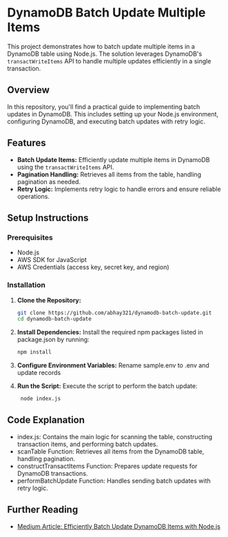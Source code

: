 # DynamoDB Batch Update Multiple Items

This project demonstrates how to batch update multiple items in a DynamoDB table using Node.js. The solution leverages DynamoDB's `transactWriteItems` API to handle multiple updates efficiently in a single transaction.

## Overview

In this repository, you'll find a practical guide to implementing batch updates in DynamoDB. This includes setting up your Node.js environment, configuring DynamoDB, and executing batch updates with retry logic.

## Features

- **Batch Update Items:** Efficiently update multiple items in DynamoDB using the `transactWriteItems` API.
- **Pagination Handling:** Retrieves all items from the table, handling pagination as needed.
- **Retry Logic:** Implements retry logic to handle errors and ensure reliable operations.

## Setup Instructions

### Prerequisites

- Node.js
- AWS SDK for JavaScript
- AWS Credentials (access key, secret key, and region)

### Installation

1. **Clone the Repository:**

   ```bash
   git clone https://github.com/abhay321/dynamodb-batch-update.git
   cd dynamodb-batch-update
   ```

2. **Install Dependencies:**
  Install the required npm packages listed in package.json by running:
   
   ```bash
   npm install
   ```

3. **Configure Environment Variables:**
  Rename sample.env to .env and update records

4. **Run the Script:**
  Execute the script to perform the batch update:

     ```bash
      node index.js
     ```

## Code Explanation
- index.js: Contains the main logic for scanning the table, constructing transaction items, and performing batch updates.
- scanTable Function: Retrieves all items from the DynamoDB table, handling pagination.
- constructTransactItems Function: Prepares update requests for DynamoDB transactions.
- performBatchUpdate Function: Handles sending batch updates with retry logic.

## Further Reading

- [Medium Article: Efficiently Batch Update DynamoDB Items with Node.js](https://medium.com/@abhaykumarchaudhary3/dynamodb-batch-update-multiple-items-in-a-table-768f64efaa20)
